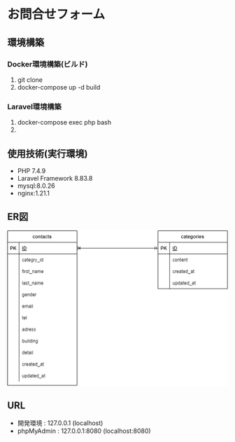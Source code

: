 # お問合せフォーム

## 環境構築

### Docker環境構築(ビルド)
1. git clone
2. docker-compose up -d build

### Laravel環境構築
1. docker-compose exec php bash
2. 


## 使用技術(実行環境)
- PHP 7.4.9
- Laravel Framework 8.83.8
- mysql:8.0.26
- nginx:1.21.1

## ER図
![ER図](https://github.com/Roba-97/ObanaRyota-exam1/blob/develop/src/er_graph.drawio.png)

## URL
- 開発環境 : 127.0.0.1 (localhost)
- phpMyAdmin : 127.0.0.1:8080 (localhost:8080)
